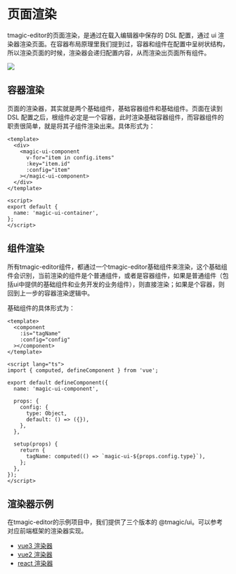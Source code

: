 # 页面渲染
tmagic-editor的页面渲染，是通过在载入编辑器中保存的 DSL 配置，通过 ui 渲染器渲染页面。在容器布局原理里我们提到过，容器和组件在配置中呈树状结构，所以渲染页面的时候，渲染器会递归配置内容，从而渲染出页面所有组件。

<img src="https://vfiles.gtimg.cn/vupload/20211009/f4d3031633778551251.png">

## 容器渲染
页面的渲染器，其实就是两个基础组件，基础容器组件和基础组件。页面在读到 DSL 配置之后，根组件必定是一个容器，此时渲染基础容器组件，而容器组件的职责很简单，就是将其子组件渲染出来。具体形式为：

```vue
<template>
  <div>
    <magic-ui-component 
      v-for="item in config.items"
      :key="item.id"
      :config="item"
    ></magic-ui-component>
  </div>
</template>

<script>
export default {
  name: 'magic-ui-container',
};
</script>
```

## 组件渲染
所有tmagic-editor组件，都通过一个tmagic-editor基础组件来渲染，这个基础组件会识别，当前渲染的组件是个普通组件，或者是容器组件，如果是普通组件（包括ui中提供的基础组件和业务开发的业务组件），则直接渲染；如果是个容器，则回到上一步的容器渲染逻辑中。

基础组件的具体形式为：
```vue
<template>
  <component
    :is="tagName"
    :config="config"
  ></component>
</template>

<script lang="ts">
import { computed, defineComponent } from 'vue';

export default defineComponent({
  name: 'magic-ui-component',

  props: {
    config: {
      type: Object,
      default: () => ({}),
    },
  },

  setup(props) {
    return {
      tagName: computed(() => `magic-ui-${props.config.type}`),
    };
  },
});
</script>
```

## 渲染器示例
在tmagic-editor的示例项目中，我们提供了三个版本的 @tmagic/ui。可以参考对应前端框架的渲染器实现。
- [vue3 渲染器](https://github.com/Tencent/tmagic-editor/blob/master/packages/ui/src/container/src/Container.vue)
- [vue2 渲染器](https://github.com/Tencent/tmagic-editor/blob/master/packages/ui-vue2/src/container/Container.vue)
- [react 渲染器](https://github.com/Tencent/tmagic-editor/blob/master/packages/ui-react/src/container/Container.tsx)